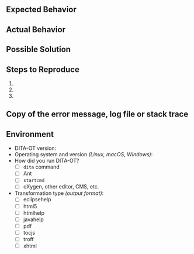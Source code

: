 <!-- ↑ Provide a general summary of the issue in the Title above ↑ -->

## Expected Behavior
<!-- If you're describing a bug, tell us what should happen. -->
<!-- If you're suggesting a change/improvement, tell us how it should work. -->

## Actual Behavior
<!-- Tell us what happens instead of the expected behavior. -->

## Possible Solution
<!-- Optional suggestions on how to fix the issue, or implement the changes. -->
<!-- If you know how to fix the issue, please create a pull request instead. -->

## Steps to Reproduce
<!-- Test case, Gist, set of files or steps required to reproduce the issue. -->
1.
2.
3.

<!-- Create a Gist via <https://gist.github.com/> to upload your test files. -->
<!-- Link to the Gist from the issue or attach a .zip archive of your files. -->

## Copy of the error message, log file or stack trace
<!-- Long logs should be attached or in linked Gists, not in the issue body. -->

## Environment
<!-- Include relevant details about the environment you experienced this in. -->
* DITA-OT version:
* Operating system and version _(Linux, macOS, Windows)_:
* How did you run DITA-OT?
  <!-- Put an `[x]` in any of the boxes that apply: -->
    - [ ] `dita` command
    - [ ] Ant
    - [ ] `startcmd`
    - [ ] oXygen, other editor, CMS, etc.
* Transformation type _(output format)_:
    - [ ] eclipsehelp
    - [ ] html5
    - [ ] htmlhelp
    - [ ] javahelp
    - [ ] pdf
    - [ ] tocjs
    - [ ] troff
    - [ ] xhtml
